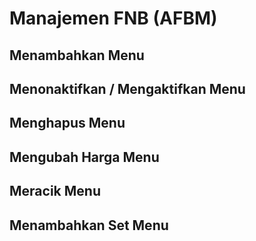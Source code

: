 # Manajemen FNB (AFBM)
## Menambahkan Menu
## Menonaktifkan / Mengaktifkan Menu
## Menghapus Menu
## Mengubah Harga Menu
## Meracik Menu
## Menambahkan Set Menu